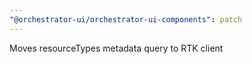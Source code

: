```yaml
---
"@orchestrator-ui/orchestrator-ui-components": patch
---
```


Moves resourceTypes metadata query to RTK client
